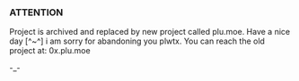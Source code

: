 ### ATTENTION
Project is archived and replaced by new project called plu.moe.
Have a nice day [^~^]
i am sorry for abandoning you plwtx.
You can reach the old project at: 0x.plu.moe

-_-